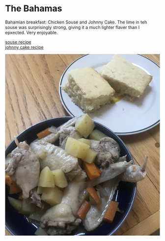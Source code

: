 # The Bahamas

Bahamian breakfast: Chicken Souse and Johnny Cake. The lime in teh
souse was surprisingly strong, giving it a much lighter flaver than I
epxected. Very enjoyable.

[souse recipe](https://www.allrecipes.com/recipe/163906/bahamian-chicken-souse/)
<br>
[johnny cake recipe](https://www.hellocupcakeshoppe.com/post/bahamian-johnny-cake)

![souse and johnny cake](images/bahamas.jpeg)